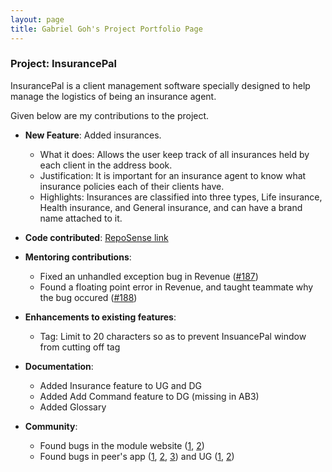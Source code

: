 ```yaml
---
layout: page
title: Gabriel Goh's Project Portfolio Page
---
```


### Project: InsurancePal

InsurancePal is a client management software specially designed to help manage the logistics of being an insurance agent.

Given below are my contributions to the project.

* **New Feature**: Added insurances.
  * What it does: Allows the user keep track of all insurances held by each client in the address book.
  * Justification: It is important for an insurance agent to know what insurance policies each of their clients have. 
  * Highlights: Insurances are classified into three types, Life insurance, Health insurance, and General insurance, 
      and can have a brand name attached to it. 

* **Code contributed**: [RepoSense link](https://nus-cs2103-ay2122s1.github.io/tp-dashboard/?search=t17&sort=groupTitle&sortWithin=title&since=2021-09-17&timeframe=commit&mergegroup=&groupSelect=groupByRepos&breakdown=false&tabOpen=true&tabType=authorship&tabAuthor=kawaiigabrielneko&tabRepo=AY2122S1-CS2103T-T17-4%2Ftp%5Bmaster%5D&authorshipIsMergeGroup=false&authorshipFileTypes=docs~functional-code~test-code&authorshipIsBinaryFileTypeChecked=false)

* **Mentoring contributions**:
  * Fixed an unhandled exception bug in Revenue ([#187](https://github.com/AY2122S1-CS2103T-T17-4/tp/pull/187))
  * Found a floating point error in Revenue, and taught teammate why the bug occured
    ([#188](https://github.com/AY2122S1-CS2103T-T17-4/tp/issues/188))

* **Enhancements to existing features**:
  * Tag: Limit to 20 characters so as to prevent InsuancePal window from cutting off tag

* **Documentation**:
  * Added Insurance feature to UG and DG
  * Added Add Command feature to DG (missing in AB3)
  * Added Glossary

* **Community**:
  * Found bugs in the module website ([1](https://github.com/nus-cs2103-AY2122S1/forum/issues/346),
      [2](https://github.com/nus-cs2103-AY2122S1/forum/issues/304))
  * Found bugs in peer's app ([1](https://github.com/AY2122S1-CS2103T-T17-4/tp/issues/188), [2](https://github.com/kawaiigabrielneko/ped/issues/10),
      [3](https://github.com/kawaiigabrielneko/ped/issues/7))
    and UG ([1](https://github.com/kawaiigabrielneko/ped/issues/12), [2](https://github.com/kawaiigabrielneko/ped/issues/8))
